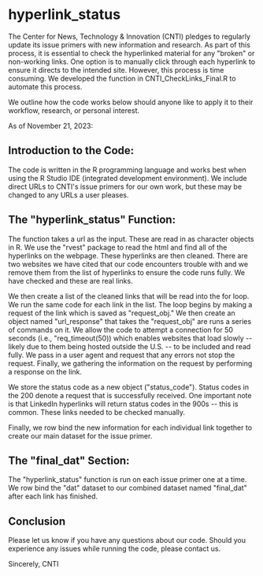 # hyperlink_status

The Center for News, Technology & Innovation (CNTI) pledges to regularly update its issue primers with new information and research. As part of this process, it is essential to check the hyperlinked material for any "broken" or non-working links. One option is to manually click through each hyperlink to ensure it directs to the intended site. However, this process is time consuming. We developed the function in CNTI_CheckLinks_Final.R to automate this process. 

We outline how the code works below should anyone like to apply it to their workflow, research, or personal interest.


As of November 21, 2023:


## Introduction to the Code:
The code is written in the R programming language and works best when using the R Studio IDE (integrated development environment). We include direct URLs to CNTI's issue primers for our own work, but these may be changed to any URLs a user pleases.

## The "hyperlink_status" Function:
The function takes a url as the input. These are read in as character objects in R. We use the "rvest" package to read the html and find all of the hyperlinks on the webpage. These hyperlinks are then cleaned. There are two websites we have cited that our code encounters trouble with and we remove them from the list of hyperlinks to ensure the code runs fully. We have checked and these are real links. 

We then create a list of the cleaned links that will be read into the for loop. We run the same code for each link in the list. The loop begins by making a request of the link which is saved as "request_obj." We then create an object named "url_response" that takes the "request_obj" are runs a series of commands on it. We allow the code to attempt a connection for 50 seconds (i.e., "req_timeout(50)) which enables websites that load slowly -- likely due to them being hosted outside the U.S. -- to be included and read fully. We pass in a user agent and request that any errors not stop the request. Finally, we gathering the information on the request by performing a response on the link.

We store the status code as a new object ("status_code"). Status codes in the 200 denote a request that is successfully received. One important note is that LinkedIn hyperlinks will return status codes in the 900s -- this is common. These links needed to be checked manually. 

Finally, we row bind the new information for each individual link together to create our main dataset for the issue primer. 

## The "final_dat" Section:
The "hyperlink_status" function is run on each issue primer one at a time. We row bind the "dat" dataset to our combined dataset named "final_dat" after each link has finished.

## Conclusion 
Please let us know if you have any questions about our code. Should you experience any issues while running the code, please contact us. 

Sincerely,
CNTI
